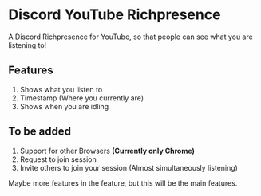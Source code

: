 # Discord YouTube Richpresence
A Discord Richpresence for YouTube, so that people can see what you are listening to!

## Features 
1. Shows what you listen to
1. Timestamp (Where you currently are)
1. Shows when you are idling

## To be added
1. Support for other Browsers **(Currently only Chrome)**
1. Request to join session
1. Invite others to join your session (Almost simultaneously listening)

Maybe more features in the feature, but this will be the main features.
